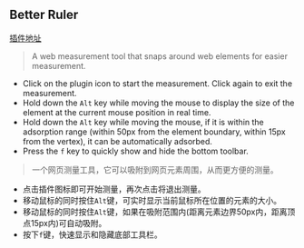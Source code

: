 ## Better Ruler
[插件地址](https://chrome.google.com/webstore/detail/better-ruler/ilcnadaaninblgbekoaihdhoiecaflie)

> A web measurement tool that snaps around web elements for easier measurement.

- Click on the plugin icon to start the measurement. Click again to exit the measurement.
- Hold down the `Alt` key while moving the mouse to display the size of the element at the current mouse position in real time.
- Hold down the `Alt` key while moving the mouse, if it is within the adsorption range (within 50px from the element boundary, within 15px from the vertex), it can be automatically adsorbed.
- Press the `f` key to quickly show and hide the bottom toolbar.

> 一个网页测量工具，它可以吸附到网页元素周围，从而更方便的测量。

- 点击插件图标即可开始测量，再次点击将退出测量。
- 移动鼠标的同时按住`Alt`键，可实时显示当前鼠标所在位置的元素的大小。
- 移动鼠标的同时按住`Alt`键，如果在吸附范围内(距离元素边界50px内，距离顶点15px内)可自动吸附。
- 按下`f`键，快速显示和隐藏底部工具栏。

